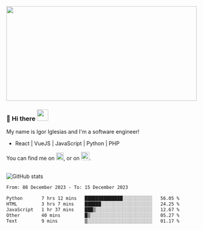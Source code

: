 <img src="https://c.tenor.com/KjVxfRrrncUAAAAd/matrix.gif" width="100%" height="250px">

### 🔭 Hi there <img src="https://raw.githubusercontent.com/MartinHeinz/MartinHeinz/master/wave.gif" width="30px">


My name is Igor Iglesias and I'm a software engineer!
<br>

<ul>
  <li> React | VueJS | JavaScript | Python | PHP </li>
</ul>
You can find me on <a href="https://twitter.com/IgorIglesias5"><img src="https://i.imgur.com/JLLlB5S.png" width="20px"></a>, or on <a href="https://www.linkedin.com/in/igor-iglesias-62478428/"><img src="https://i.imgur.com/PXyIkWx.png" width="22px"></a>.

<br>
<br>

![GitHub stats](https://github-readme-stats.vercel.app/api?username=igoiglesias&show_icons=true&count_private=true&theme=chartreuse-dark&hide_title=true)

<!--START_SECTION:waka-->

```txt
From: 08 December 2023 - To: 15 December 2023

Python       7 hrs 12 mins   ██████████████░░░░░░░░░░░   56.05 %
HTML         3 hrs 7 mins    ██████░░░░░░░░░░░░░░░░░░░   24.25 %
JavaScript   1 hr 37 mins    ███▒░░░░░░░░░░░░░░░░░░░░░   12.67 %
Other        40 mins         █▒░░░░░░░░░░░░░░░░░░░░░░░   05.27 %
Text         9 mins          ▒░░░░░░░░░░░░░░░░░░░░░░░░   01.17 %
```

<!--END_SECTION:waka-->
